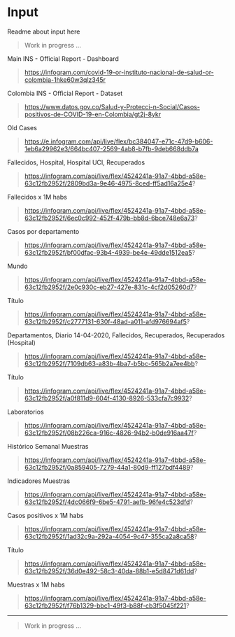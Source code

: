 # Input

Readme about input here

> Work in progress ...

Main INS - Official Report - Dashboard
> https://infogram.com/covid-19-or-instituto-nacional-de-salud-or-colombia-1hke60w3qlz345r

Colombia INS - Official Report - Dataset
> https://www.datos.gov.co/Salud-y-Protecci-n-Social/Casos-positivos-de-COVID-19-en-Colombia/gt2j-8ykr

Old Cases
> https://e.infogram.com/api/live/flex/bc384047-e71c-47d9-b606-1eb6a29962e3/664bc407-2569-4ab8-b7fb-9deb668ddb7a

Fallecidos, Hospital, Hospital UCI, Recuperados
> https://infogram.com/api/live/flex/4524241a-91a7-4bbd-a58e-63c12fb2952f/2809bd3a-9e46-4975-8ced-ff5ad16a25e4?

Fallecidos x 1M habs
> https://infogram.com/api/live/flex/4524241a-91a7-4bbd-a58e-63c12fb2952f/6ec0c992-452f-479b-bb8d-6bce748e6a73?

Casos por departamento
> https://infogram.com/api/live/flex/4524241a-91a7-4bbd-a58e-63c12fb2952f/bf00dfac-93b4-4939-be4e-49dde1512ea5?

Mundo
> https://infogram.com/api/live/flex/4524241a-91a7-4bbd-a58e-63c12fb2952f/2e0c930c-eb27-427e-831c-4cf2d05260d7?

Título
> https://infogram.com/api/live/flex/4524241a-91a7-4bbd-a58e-63c12fb2952f/c2777131-630f-48ad-a011-afd976694af5?

Departamentos, Diario 14-04-2020, Fallecidos, Recuperados, Recuperados (Hospital)
> https://infogram.com/api/live/flex/4524241a-91a7-4bbd-a58e-63c12fb2952f/7109db63-a83b-4ba7-b5bc-565b2a7ee4bb?

Título
> https://infogram.com/api/live/flex/4524241a-91a7-4bbd-a58e-63c12fb2952f/a0f811d9-604f-4130-8926-533cfa7c9932?

Laboratorios
> https://infogram.com/api/live/flex/4524241a-91a7-4bbd-a58e-63c12fb2952f/08b226ca-916c-4826-94b2-b0de916aa47f?

Histórico Semanal Muestras
> https://infogram.com/api/live/flex/4524241a-91a7-4bbd-a58e-63c12fb2952f/0a859405-7279-44a1-80d9-ff127bdf4489?

Indicadores Muestras
> https://infogram.com/api/live/flex/4524241a-91a7-4bbd-a58e-63c12fb2952f/4dc066f9-6be5-4791-aefb-96fe4c523dfd?

Casos positivos x 1M habs
> https://infogram.com/api/live/flex/4524241a-91a7-4bbd-a58e-63c12fb2952f/1ad32c9a-292a-4054-9c47-355ca2a8ca58?

Título
> https://infogram.com/api/live/flex/4524241a-91a7-4bbd-a58e-63c12fb2952f/36d0e492-58c3-40da-88b1-e5d8471d61dd?

Muestras x 1M habs
> https://infogram.com/api/live/flex/4524241a-91a7-4bbd-a58e-63c12fb2952f/f76b1329-bbc1-49f3-b88f-cb3f5045f221?

---

> Work in progress ...
